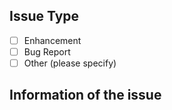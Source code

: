 ## Issue Type
- [ ] Enhancement
- [ ] Bug Report
- [ ] Other (please specify)

## Information of the issue
